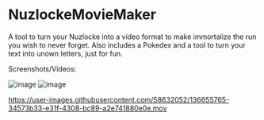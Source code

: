 # NuzlockeMovieMaker
A tool to turn your Nuzlocke into a video format to make immortalize the run you wish to never forget.
Also includes a Pokedex and a tool to turn your text into unown letters, just for fun.

Screenshots/Videos:

![image](https://user-images.githubusercontent.com/58632052/136653953-a594272a-e58a-45a0-9825-b20c861d5e47.png)
![image](https://user-images.githubusercontent.com/58632052/136654091-a0691a36-5d05-4bfc-b535-f0c474881028.png)

https://user-images.githubusercontent.com/58632052/136655765-34573b33-e31f-4308-bc89-a2e741880e0e.mov

